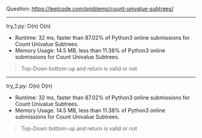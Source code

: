 Question: https://leetcode.com/problems/count-univalue-subtrees/

---

try_1.py: O(n) O(n)

* Runtime: 32 ms, faster than 87.02% of Python3 online submissions for Count Univalue Subtrees.
* Memory Usage: 14.5 MB, less than 11.38% of Python3 online submissions for Count Univalue Subtrees.

> Top-Down bottom-up and return is valid or not

---

try_2.py: O(n) O(n)

* Runtime: 32 ms, faster than 87.02% of Python3 online submissions for Count Univalue Subtrees.
* Memory Usage: 14.5 MB, less than 11.38% of Python3 online submissions for Count Univalue Subtrees.

> Top-Down bottom-up and return is valid or not
